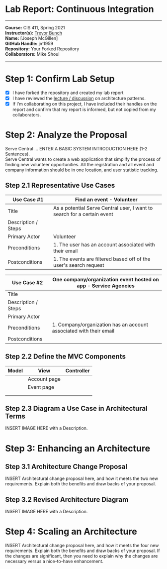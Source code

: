 # Lab Report: Continuous Integration
___
**Course:** CIS 411, Spring 2021  
**Instructor(s):** [Trevor Bunch](https://github.com/trevordbunch)  
**Name:** [Joseph McGillen]  
**GitHub Handle:** jm1959  
**Repository:** Your Forked Repository  
**Collaborators:** Mike Shoul
___

# Step 1: Confirm Lab Setup
- [x] I have forked the repository and created my lab report
- [x] I have reviewed the [lecture / discussion](../assets/04p1_SolutionArchitectures.pdf) on architecture patterns.
- [x] If I'm collaborating on this project, I have included their handles on the report and confirm that my report is informed, but not copied from my collaborators.

# Step 2: Analyze the Proposal
Serve Central ... ENTER A BASIC SYSTEM INTRODUCTION HERE (1-2 Sentences).  
Serve Central wants to create a web application that simplify the process of finding new volunteer opportunities.
All the registration and all event and company information should be in one location, and user statistic tracking.

## Step 2.1 Representative Use Cases  

| Use Case #1 |Find an event - Volunteer|
|---|---|
| Title |As a potential Serve Central user, I want to search for a certain event|
| Description / Steps | |
| Primary Actor |Volunteer|
| Preconditions |1. The user has an account associated with their email|
| Postconditions |1. The events are filtered based off of the user's search request|

| Use Case #2 |One company/organization event hosted on app - Service Agencies|
|---|---|
| Title | |
| Description / Steps | |
| Primary Actor | |
| Preconditions |1. Company/organization has an account associated with their email |
| Postconditions | |

## Step 2.2 Define the MVC Components

| Model | View | Controller |
|---|---|---|
|  |Account page|  |
|  |Event page  |  |
|  |  |  |
|  |  |  |

## Step 2.3 Diagram a Use Case in Architectural Terms
INSERT IMAGE HERE with a Description.

# Step 3: Enhancing an Architecture

## Step 3.1 Architecture Change Proposal
INSERT Architectural change proposal here, and how it meets the two new requirements.  Explain both the benefits and draw backs of your proposal.

## Step 3.2 Revised Architecture Diagram
INSERT IMAGE HERE with a Description.

# Step 4: Scaling an Architecture
INSERT Architectural change proposal here, and how it meets the four new requirements.  Explain both the benefits and draw backs of your proposal.  If the changes are significant, then you need to explain why the changes are necessary versus a nice-to-have enhancement.
